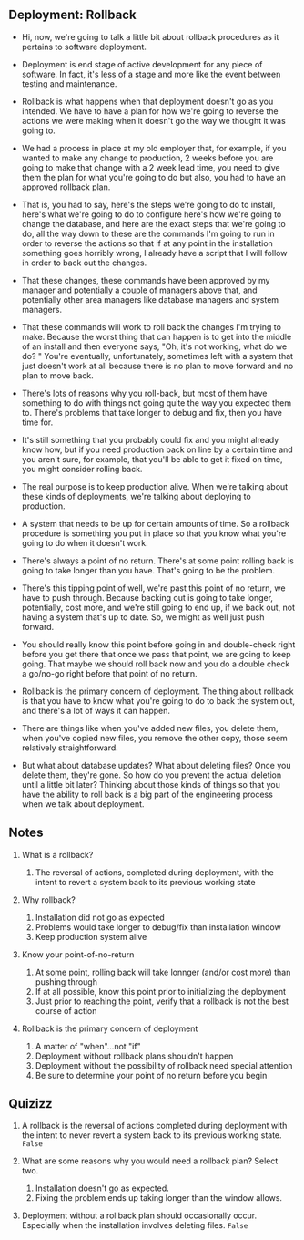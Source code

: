 ## Deployment: Rollback


- Hi, now, we're going to talk a little bit about rollback procedures as it pertains to software deployment. 

- Deployment is end stage of active development for any piece of software. In fact, it's less of a stage and more like the event between testing and maintenance. 

- Rollback is what happens when that deployment doesn't go as you intended. We have to have a plan for how we're going to reverse the actions we were making when it doesn't go the way we thought it was going to. 

- We had a process in place at my old employer that, for example, if you wanted to make any change to production, 2 weeks before you are going to make that change with a 2 week lead time, you need to give them the plan for what you're going to do but also, you had to have an approved rollback plan. 

- That is, you had to say, here's the steps we're going to do to install, here's what we're going to do to configure here's how we're going to change the database, and here are the exact steps that we're going to do, all the way down to these are the commands I'm going to run in order to reverse the actions so that if at any point in the installation something goes horribly wrong, I already have a script that I will follow in order to back out the changes. 

- That these changes, these commands have been approved by my manager and potentially a couple of managers above that, and potentially other area managers like database managers and system managers. 

- That these commands will work to roll back the changes I'm trying to make. Because the worst thing that can happen is to get into the middle of an install and then everyone says, "Oh, it's not working, what do we do? " You're eventually, unfortunately, sometimes left with a system that just doesn't work at all because there is no plan to move forward and no plan to move back. 

- There's lots of reasons why you roll-back, but most of them have something to do with things not going quite the way you expected them to. There's problems that take longer to debug and fix, then you have time for. 

- It's still something that you probably could fix and you might already know how, but if you need production back on line by a certain time and you aren't sure, for example, that you'll be able to get it fixed on time, you might consider rolling back. 

- The real purpose is to keep production alive. When we're talking about these kinds of deployments, we're talking about deploying to production. 

- A system that needs to be up for certain amounts of time. So a rollback procedure is something you put in place so that you know what you're going to do when it doesn't work. 

- There's always a point of no return. There's at some point rolling back is going to take longer than you have. That's going to be the problem. 

- There's this tipping point of well, we're past this point of no return, we have to push through. Because backing out is going to take longer, potentially, cost more, and we're still going to end up, if we back out, not having a system that's up to date. So, we might as well just push forward. 

- You should really know this point before going in and double-check right before you get there that once we pass that point, we are going to keep going. That maybe we should roll back now and you do a double check a go/no-go right before that point of no return.

- Rollback is the primary concern of deployment. The thing about rollback is that you have to know what you're going to do to back the system out, and there's a lot of ways it can happen. 

- There are things like when you've added new files, you delete them, when you've copied new files, you remove the other copy, those seem relatively straightforward. 

- But what about database updates? What about deleting files? Once you delete them, they're gone. So how do you prevent the actual deletion until a little bit later? Thinking about those kinds of things so that you have the ability to roll back is a big part of the engineering process when we talk about deployment.



## Notes


1. What is a rollback?
    1. The reversal of actions, completed during deployment, with the intent to revert a system back to its previous working state

2. Why rollback?
    1. Installation did not go as expected
    2. Problems would take longer to debug/fix than installation window
    3. Keep production system alive

3. Know your point-of-no-return
    1. At some point, rolling back will take lonnger (and/or cost more) than pushing through
    2. If at all possible, know this point prior to initializing the deployment
    3. Just prior to reaching the point, verify that a rollback is not the best course of action

4. Rollback is the primary concern of deployment
    1. A matter of "when"...not "if"
    2. Deployment without rollback plans shouldn't happen
    3. Deployment without the possibility of rollback need special attention
    4. Be sure to determine your point of no return before you begin



## Quizizz


1. A rollback is the reversal of actions completed during deployment with the intent to never revert a system back to its previous working state. `False`

2. What are some reasons why you would need a rollback plan?  Select two.
    1. Installation doesn't go as expected.
    2. Fixing the problem ends up taking longer than the window allows.

3. Deployment without a rollback plan should occasionally occur. Especially when the installation involves deleting files. `False`